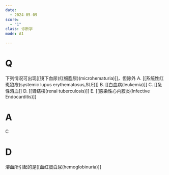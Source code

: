 ```yaml
---
date:
  - 2024-05-09
score:
  - "1"
class: 诊断学
mode: A1

---
```

# Q
下列情况可出现[[镜下血尿(红细胞尿)(microhematuria)]]，但除外
A. [[系统性红斑狼疮(systemic lupus erythematosus,SLE)]] 
B. [[白血病(leukemia)]]
C. [[急性溶血]]
D. [[肾结核(renal tuberculosis)]]
E. [[感染性心内膜炎(Infective Endocarditis)]]

# A

C


# D
溶血所引起的是[[血红蛋白尿(hemoglobinuria)]]